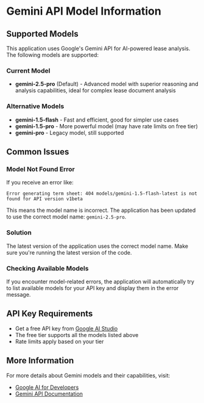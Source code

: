 # Gemini API Model Information

## Supported Models

This application uses Google's Gemini API for AI-powered lease analysis. The following models are supported:

### Current Model
- **gemini-2.5-pro** (Default) - Advanced model with superior reasoning and analysis capabilities, ideal for complex lease document analysis

### Alternative Models
- **gemini-1.5-flash** - Fast and efficient, good for simpler use cases
- **gemini-1.5-pro** - More powerful model (may have rate limits on free tier)
- **gemini-pro** - Legacy model, still supported

## Common Issues

### Model Not Found Error

If you receive an error like:
```
Error generating term sheet: 404 models/gemini-1.5-flash-latest is not found for API version v1beta
```

This means the model name is incorrect. The application has been updated to use the correct model name: `gemini-2.5-pro`.

### Solution
The latest version of the application uses the correct model name. Make sure you're running the latest version of the code.

### Checking Available Models

If you encounter model-related errors, the application will automatically try to list available models for your API key and display them in the error message.

## API Key Requirements

- Get a free API key from [Google AI Studio](https://makersuite.google.com/app/apikey)
- The free tier supports all the models listed above
- Rate limits apply based on your tier

## More Information

For more details about Gemini models and their capabilities, visit:
- [Google AI for Developers](https://ai.google.dev/)
- [Gemini API Documentation](https://ai.google.dev/docs)
